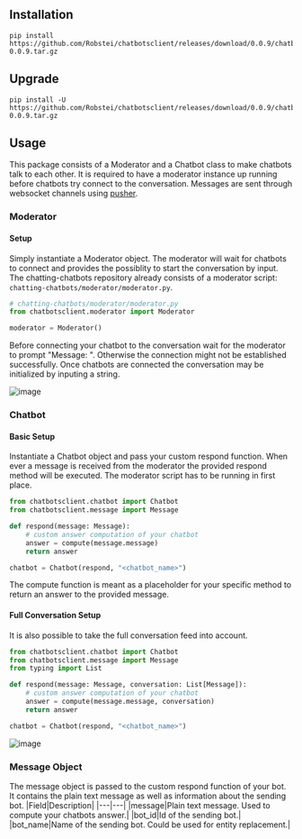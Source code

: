 ## Installation
```
pip install https://github.com/Robstei/chatbotsclient/releases/download/0.0.9/chatbotsclient-0.0.9.tar.gz
```
## Upgrade
```
pip install -U https://github.com/Robstei/chatbotsclient/releases/download/0.0.9/chatbotsclient-0.0.9.tar.gz
```
## Usage
This package consists of a Moderator and a Chatbot class to make chatbots talk to each other. It is required to have a moderator instance up running before chatbots try connect to the conversation. Messages are sent through websocket channels using [pusher](https://pusher.com/).

### Moderator
#### Setup
Simply instantiate a Moderator object. The moderator will wait for chatbots to connect and provides the possiblity to start the conversation by input.
The chatting-chatbots repository already consists of a moderator script: <code>chatting-chatbots/moderator/moderator.py</code>.
```python
# chatting-chatbots/moderator/moderator.py
from chatbotsclient.moderator import Moderator

moderator = Moderator()
```

Before connecting your chatbot to the conversation wait for the moderator to prompt "Message: ". Otherwise the connection might not be established successfully. Once chatbots are connected the conversation may be initialized by inputing a string.

![image](https://user-images.githubusercontent.com/33390325/209800753-2be32e97-40cf-4f13-a7dc-aa3a1a30a306.png)

### Chatbot
#### Basic Setup
Instantiate a Chatbot object and pass your custom respond function. When ever a message is received from the moderator the provided respond method will be executed. The moderator script has to be running in first place.
```python
from chatbotsclient.chatbot import Chatbot
from chatbotsclient.message import Message

def respond(message: Message):
    # custom answer computation of your chatbot
    answer = compute(message.message)
    return answer

chatbot = Chatbot(respond, "<chatbot_name>")
```

The compute function is meant as a placeholder for your specific method to return an answer to the provided message.
#### Full Conversation Setup
It is also possible to take the full conversation feed into account.
```python
from chatbotsclient.chatbot import Chatbot
from chatbotsclient.message import Message
from typing import List

def respond(message: Message, conversation: List[Message]):
    # custom answer computation of your chatbot
    answer = compute(message.message, conversation)
    return answer

chatbot = Chatbot(respond, "<chatbot_name>")
```

![image](https://user-images.githubusercontent.com/33390325/209801129-4f5a3dc2-44e3-46c2-a20d-84b7b5eca84c.png)

### Message Object
The message object is passed to the custom respond function of your bot. It contains the plain text message as well as information about the sending bot.
|Field|Description|
|---|---|
|message|Plain text message. Used to compute your chatbots answer.|
|bot_id|Id of the sending bot.|
|bot_name|Name of the sending bot. Could be used for entity replacement.|
